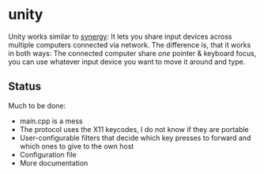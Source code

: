 unity
=====

Unity works similar to [synergy](http://www.synergy-foss.org):
It lets you share input devices across multiple computers
connected via network. The difference is, that it works
in both ways: The connected computer share *one* 
pointer & keyboard focus, you can use whatever input device
you want to move it around and type.

Status
------

Much to be done:

- main.cpp is a mess
- The protocol uses the X11 keycodes, I do not know if they
  are portable
- User-configurable filters that decide which key presses to
  forward and which ones to give to the own host
- Configuration file
- More documentation
